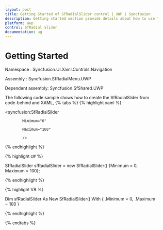 ```yaml
---
layout: post
title: Getting Started of SfRadialSlider control | UWP | Syncfusion
description: Getting started section provide details about how to use the SfRadialSlider control in the UWP application.
platform: uwp
control: SfRadial Slider 
documentation: ug
---
```


# Getting Started 

Namespace : Syncfusion.UI.Xaml.Controls.Navigation 

Assembly : Syncfusion.SfRadialMenu.UWP 

Dependent assembly: Syncfusion.SfShared.UWP



The following code sample shows how to create the SfRadialSlider from code-behind and XAML, 
{% tabs %}
 {% highlight xaml %}

<syncfusion:SfRadialSlider

            Minimum="0" 

            Maximum="100"  

            />

{% endhighlight %}

{% highlight c# %}

SfRadialSlider sfRadialSlider = new SfRadialSlider() {Minimum = 0, Maximum = 100};

{% endhighlight %}

{% highlight VB %}

Dim sfRadialSlider As New SfRadialSlider() With {
	.Minimum = 0,
	.Maximum = 100
}

{% endhighlight %}

{% endtabs %}

